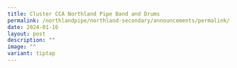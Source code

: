 ```yaml
---
title: Cluster CCA Northland Pipe Band and Drums
permalink: /northlandpipe/northland-secondary/announcements/permalink/
date: 2024-01-16
layout: post
description: ""
image: ""
variant: tiptap
---
```

